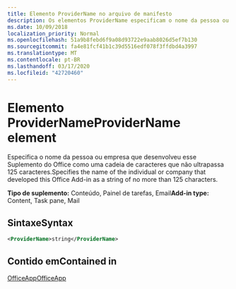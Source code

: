 ```yaml
---
title: Elemento ProviderName no arquivo de manifesto
description: Os elementos ProviderName especificam o nome da pessoa ou empresa que desenvolveu este suplemento do Office.
ms.date: 10/09/2018
localization_priority: Normal
ms.openlocfilehash: 51a9b8febd6f9a08d93722e9aab8026d5ef7b130
ms.sourcegitcommit: fa4e81fcf41b1c39d5516edf078f3ffdbd4a3997
ms.translationtype: MT
ms.contentlocale: pt-BR
ms.lasthandoff: 03/17/2020
ms.locfileid: "42720460"
---
```

# <a name="providername-element"></a><span data-ttu-id="28d02-103">Elemento ProviderName</span><span class="sxs-lookup"><span data-stu-id="28d02-103">ProviderName element</span></span>

<span data-ttu-id="28d02-104">Especifica o nome da pessoa ou empresa que desenvolveu esse Suplemento do Office como uma cadeia de caracteres que não ultrapassa 125 caracteres.</span><span class="sxs-lookup"><span data-stu-id="28d02-104">Specifies the name of the individual or company that developed this Office Add-in as a string of no more than 125 characters.</span></span>

<span data-ttu-id="28d02-105">**Tipo de suplemento:** Conteúdo, Painel de tarefas, Email</span><span class="sxs-lookup"><span data-stu-id="28d02-105">**Add-in type:** Content, Task pane, Mail</span></span>

## <a name="syntax"></a><span data-ttu-id="28d02-106">Sintaxe</span><span class="sxs-lookup"><span data-stu-id="28d02-106">Syntax</span></span>

```XML
<ProviderName>string</ProviderName>
```

## <a name="contained-in"></a><span data-ttu-id="28d02-107">Contido em</span><span class="sxs-lookup"><span data-stu-id="28d02-107">Contained in</span></span>

[<span data-ttu-id="28d02-108">OfficeApp</span><span class="sxs-lookup"><span data-stu-id="28d02-108">OfficeApp</span></span>](officeapp.md)

